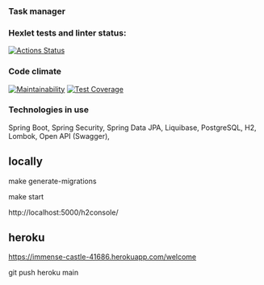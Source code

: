 ### Task manager

### Hexlet tests and linter status:
[![Actions Status](https://github.com/s-chepurnov/java-project-lvl5/workflows/hexlet-check/badge.svg)](https://github.com/s-chepurnov/java-project-lvl5/actions)

### Code climate
[![Maintainability](https://api.codeclimate.com/v1/badges/0ea524721f7478c76746/maintainability)](https://codeclimate.com/github/s-chepurnov/java-project-lvl5/maintainability)
[![Test Coverage](https://api.codeclimate.com/v1/badges/0ea524721f7478c76746/test_coverage)](https://codeclimate.com/github/s-chepurnov/java-project-lvl5/test_coverage)

### Technologies in use

Spring Boot, Spring Security, Spring Data JPA, Liquibase, PostgreSQL, H2, Lombok, Open API (Swagger),   

## locally

make generate-migrations

make start

http://localhost:5000/h2console/

## heroku

https://immense-castle-41686.herokuapp.com/welcome

git push heroku main
